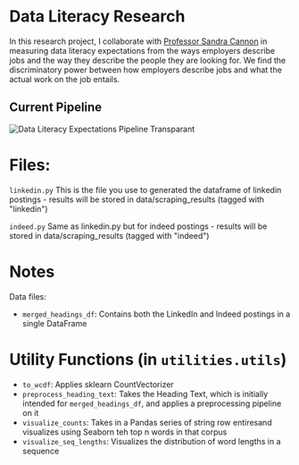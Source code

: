 # Data Literacy Research

In this research project, I collaborate with [Professor Sandra Cannon](https://www.sas.rochester.edu/dsc/people/faculty/cannon-sandra/index.html) in measuring data literacy expectations from the ways employers describe jobs and the way they describe the people they are looking for. We find the discriminatory power between how employers describe jobs and what the actual work on the job entails. 

## Current Pipeline

<!-- ![Data Literacy Expectations Pipeline](https://user-images.githubusercontent.com/44710581/127424263-3b247261-b76a-417b-b2c0-dbd38091e8a2.png)
 -->
![Data Literacy Expectations Pipeline Transparant](https://user-images.githubusercontent.com/44710581/127424664-0d90f2c7-e692-44f4-95c8-f70e3ba31d2c.png)



# Files:

```linkedin.py``` This is the file you use to generated the dataframe of linkedin postings - results will be stored in data/scraping_results (tagged with "linkedin")

```indeed.py``` Same as linkedin.py but for indeed postings - results will be stored in data/scraping_results (tagged with "indeed")



# Notes
Data files:
* `merged_headings_df`: Contains both the LinkedIn and Indeed postings in a single DataFrame



# Utility Functions (in `utilities.utils`)
* `to_wcdf`: Applies sklearn CountVectorizer
* `preprocess_heading_text`: Takes the Heading Text, which is initially intended for `merged_headings_df`, and applies a preprocessing pipeline on it
* `visualize_counts`: Takes in a Pandas series of string row entiresand visualizes using Seaborn teh top n words in that corpus
* `visualize_seq_lengths`: Visualizes the distribution of word lengths in a sequence
